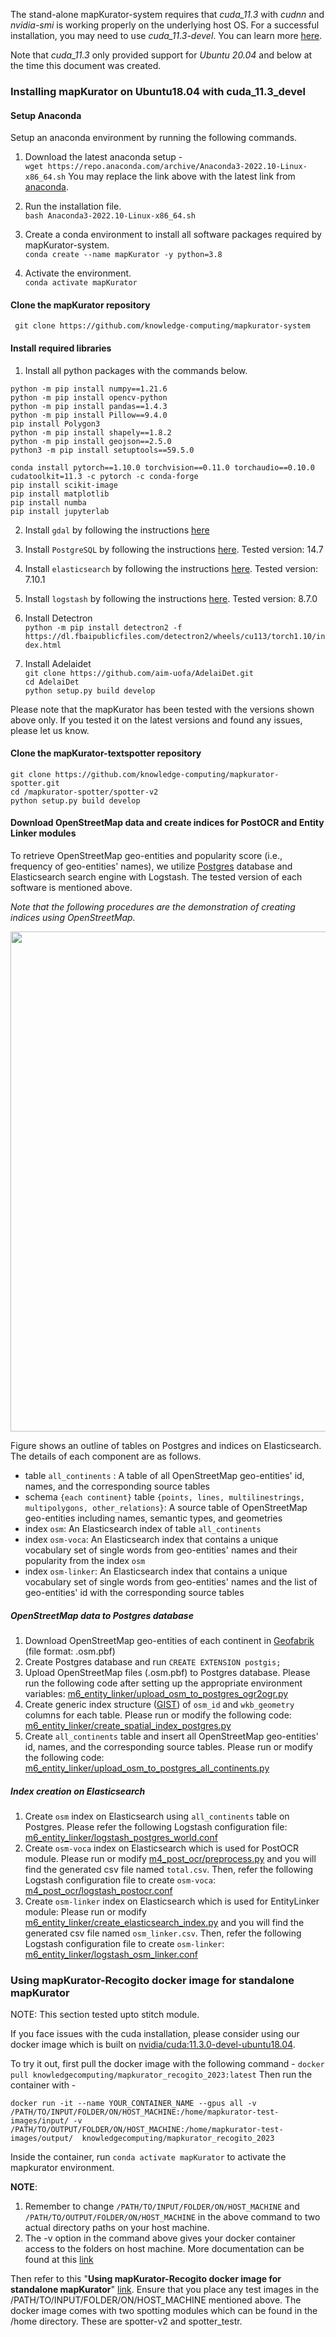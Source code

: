The stand-alone mapKurator-system requires that *cuda_11.3* with *cudnn* and *nvidia-smi* is working properly on the underlying host OS. For a successful installation, you may need to use *cuda_11.3-devel*. You can learn more [here](https://github.com/NVIDIA/nvidia-docker/wiki/CUDA).     
     
Note that *cuda_11.3* only provided support for *Ubuntu 20.04* and below at the time this document was created. 

### Installing mapKurator on Ubuntu18.04 with cuda_11.3_devel
#### Setup Anaconda 
Setup an anaconda environment by running the following commands.   
    
1. Download the latest anaconda setup -    
```wget https://repo.anaconda.com/archive/Anaconda3-2022.10-Linux-x86_64.sh```
   You may replace the link above with the latest link from [anaconda](https://www.anaconda.com/products/distribution#Downloads).   
2. Run the installation file.   
```bash Anaconda3-2022.10-Linux-x86_64.sh```       
      
3. Create a conda environment to install all software packages required by mapKurator-system.    
```conda create --name mapKurator -y python=3.8```   
4. Activate the environment.       
```conda activate mapKurator```   

#### Clone the mapKurator repository
``` git clone https://github.com/knowledge-computing/mapkurator-system```

#### Install required libraries
1. Install all python packages with the commands below.        

```python -m pip install numpy==1.21.6```<br>
```python -m pip install opencv-python```<br>
```python -m pip install pandas==1.4.3```<br>
```python -m pip install Pillow==9.4.0```<br>
```pip install Polygon3```<br>
```python -m pip install shapely==1.8.2```<br>
```python -m pip install geojson==2.5.0```<br>
```python3 -m pip install setuptools==59.5.0```<br>

```conda install pytorch==1.10.0 torchvision==0.11.0 torchaudio==0.10.0 cudatoolkit=11.3 -c pytorch -c conda-forge```<br>
```pip install scikit-image```<br>
```pip install matplotlib```<br>
```pip install numba```<br>
```pip install jupyterlab```

2. Install ```gdal``` by following the instructions [here](https://mothergeo-py.readthedocs.io/en/latest/development/how-to/gdal-ubuntu-pkg.html) 
3. Install ```PostgreSQL``` by following the instructions [here](https://www.postgresql.org/download/). Tested version: 14.7
4. Install ```elasticsearch``` by following the instructions [here](https://www.elastic.co/guide/en/elasticsearch/reference/current/targz.html). Tested version: 7.10.1
5. Install ```logstash``` by following the instructions [here](https://www.elastic.co/guide/en/logstash/current/installing-logstash.html). Tested version: 8.7.0
6. Install Detectron      
```python -m pip install detectron2 -f  https://dl.fbaipublicfiles.com/detectron2/wheels/cu113/torch1.10/index.html```     
  
7. Install Adelaidet     
```git clone https://github.com/aim-uofa/AdelaiDet.git```      
```cd AdelaiDet```      
```python setup.py build develop```           
 
Please note that the mapKurator has been tested with the versions shown above only. If you tested it on the latest versions and found any issues, please let us know.       

#### Clone the mapKurator-textspotter repository
```git clone https://github.com/knowledge-computing/mapkurator-spotter.git``` <br>
```cd /mapkurator-spotter/spotter-v2``` <br>
```python setup.py build develop```<br>

#### Download OpenStreetMap data and create indices for PostOCR and Entity Linker modules
To retrieve OpenStreetMap geo-entities and popularity score (i.e., frequency of geo-entities' names), we utilize [Postgres](https://www.postgresql.org/) database and Elasticsearch search engine with Logstash. The tested version of each software is mentioned above.

*Note that the following procedures are the demonstration of creating indices using OpenStreetMap.*

<img width="800px" src="_media/databases.jpg"></br>

Figure shows an outline of tables on Postgres and indices on Elasticsearch. The details of each component are as follows.

* table `all_continents` : A table of all OpenStreetMap geo-entities' id, names, and the corresponding source tables
* schema `{each continent}` table `{points, lines, multilinestrings, multipolygons, other_relations}`: A source table of OpenStreetMap geo-entities including names, semantic types, and geometries
* index `osm`: An Elasticsearch index of table `all_continents`
* index `osm-voca`: An Elasticsearch index that contains a unique vocabulary set of single words from geo-entities' names and their popularity from the index  `osm`
* index `osm-linker`: An Elasticsearch index that contains a unique vocabulary set of single words from geo-entities' names and the list of geo-entities' id with the corresponding source tables


##### OpenStreetMap data to Postgres database
1. Download OpenStreetMap geo-entities of each continent in [Geofabrik](https://download.geofabrik.de/) (file format: .osm.pbf)
2. Create Postgres database and run ```CREATE EXTENSION postgis;```
3. Upload OpenStreetMap files (.osm.pbf) to Postgres database. Please run the following code after setting up the appropriate environment variables: [m6_entity_linker/upload_osm_to_postgres_ogr2ogr.py](https://github.com/knowledge-computing/mapkurator-system/blob/main/m6_entity_linker/upload_osm_to_postgres_ogr2ogr.py)
4. Create generic index structure ([GIST](https://postgis.net/workshops/postgis-intro/indexing.html)) of `osm_id` and `wkb_geometry` columns for each table. Please run or modify the following code: [m6_entity_linker/create_spatial_index_postgres.py](https://github.com/knowledge-computing/mapkurator-system/blob/main/m6_entity_linker/create_spatial_index_postgres.py)
5. Create `all_continents` table and insert all OpenStreetMap geo-entities' id, names, and the corresponding source tables. Please run or modify the following code: [m6_entity_linker/upload_osm_to_postgres_all_continents.py](https://github.com/knowledge-computing/mapkurator-system/blob/main/m6_entity_linker/upload_osm_to_postgres_all_continents.py)

##### Index creation on Elasticsearch
1. Create `osm` index on Elasticsearch using `all_continents` table on Postgres. Please refer the following Logstash configuration file: [m6_entity_linker/logstash_postgres_world.conf](https://github.com/knowledge-computing/mapkurator-system/blob/main/m6_entity_linker/logstash_postgres_world.conf)
2. Create `osm-voca` index on Elasticsearch which is used for PostOCR module. Please run or modify [m4_post_ocr/preprocess.py](https://github.com/knowledge-computing/mapkurator-system/blob/main/m4_post_ocr/preprocess.py) and you will find the generated csv file named `total.csv`. 
   Then, refer the following Logstash configuration file to create `osm-voca`: [m4_post_ocr/logstash_postocr.conf](https://github.com/knowledge-computing/mapkurator-system/blob/main/m4_post_ocr/logstash_postocr.conf)
3. Create `osm-linker` index on Elasticsearch which is used for EntityLinker module: Please run or modify [m6_entity_linker/create_elasticsearch_index.py](https://github.com/knowledge-computing/mapkurator-system/blob/main/m6_entity_linker/create_elasticsearch_index.py) and you will find the generated csv file named `osm_linker.csv`.
   Then, refer the following Logstash configuration file to create `osm-linker`: [m6_entity_linker/logstash_osm_linker.conf](https://github.com/knowledge-computing/mapkurator-system/blob/main/m6_entity_linker/logstash_osm_linker.conf)


### Using mapKurator-Recogito docker image for standalone mapKurator 
NOTE: This section tested upto stitch module.       

If you face issues with the cuda installation, please consider using our docker image which is built on [nvidia/cuda:11.3.0-devel-ubuntu18.04](https://hub.docker.com/layers/nvidia/cuda/11.3.0-devel-ubuntu18.04/images/sha256-79ba930c17842750cd646dd9e78911199f48b7ea1f7ec378dbf90fdea1d95ba1?context=explore). 

To try it out, first pull the docker image with the following command - ```docker pull knowledgecomputing/mapkurator_recogito_2023:latest```
Then run the container with - 
```
docker run -it --name YOUR_CONTAINER_NAME --gpus all -v /PATH/TO/INPUT/FOLDER/ON/HOST_MACHINE:/home/mapkurator-test-images/input/ -v /PATH/TO/OUTPUT/FOLDER/ON/HOST_MACHINE:/home/mapkurator-test-images/output/  knowledgecomputing/mapkurator_recogito_2023 
```
Inside the container, run `conda activate mapKurator` to activate the mapkurator environment. 

**NOTE**: 
1) Remember to change `/PATH/TO/INPUT/FOLDER/ON/HOST_MACHINE` and `/PATH/TO/OUTPUT/FOLDER/ON/HOST_MACHINE` in the above command to two actual directory paths on your host machine. 
2) The -v option in the command above gives your docker container access to the folders on host machine. More documentation can be found at this [link](https://docs.docker.com/storage/volumes/)

Then refer to this "**Using mapKurator-Recogito docker image for standalone mapKurator**" [link](https://knowledge-computing.github.io/mapkurator-doc/#/docs/how-to-use-1?id=using-mapkurator-recogito-docker-image-for-standalone-mapkurator). Ensure that you place any test images in the /PATH/TO/INPUT/FOLDER/ON/HOST_MACHINE mentioned above. The docker image comes with two spotting modules which can be found in the /home directory. These are spotter-v2 and spotter_testr. 
